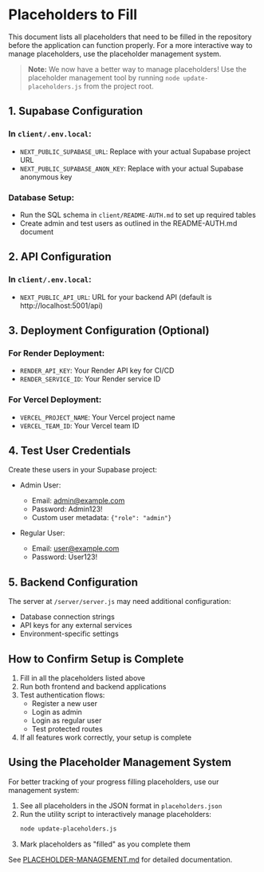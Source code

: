 # Placeholders to Fill

This document lists all placeholders that need to be filled in the repository before the application can function properly. For a more interactive way to manage placeholders, use the placeholder management system.

> **Note:** We now have a better way to manage placeholders! Use the placeholder management tool by running `node update-placeholders.js` from the project root.

## 1. Supabase Configuration

### In `client/.env.local`:
- `NEXT_PUBLIC_SUPABASE_URL`: Replace with your actual Supabase project URL
- `NEXT_PUBLIC_SUPABASE_ANON_KEY`: Replace with your actual Supabase anonymous key

### Database Setup:
- Run the SQL schema in `client/README-AUTH.md` to set up required tables
- Create admin and test users as outlined in the README-AUTH.md document

## 2. API Configuration

### In `client/.env.local`:
- `NEXT_PUBLIC_API_URL`: URL for your backend API (default is http://localhost:5001/api)

## 3. Deployment Configuration (Optional)

### For Render Deployment:
- `RENDER_API_KEY`: Your Render API key for CI/CD
- `RENDER_SERVICE_ID`: Your Render service ID

### For Vercel Deployment:
- `VERCEL_PROJECT_NAME`: Your Vercel project name
- `VERCEL_TEAM_ID`: Your Vercel team ID

## 4. Test User Credentials

Create these users in your Supabase project:

- Admin User:
  - Email: admin@example.com
  - Password: Admin123!
  - Custom user metadata: `{"role": "admin"}`

- Regular User:
  - Email: user@example.com
  - Password: User123!

## 5. Backend Configuration

The server at `/server/server.js` may need additional configuration:

- Database connection strings
- API keys for any external services
- Environment-specific settings

## How to Confirm Setup is Complete

1. Fill in all the placeholders listed above
2. Run both frontend and backend applications
3. Test authentication flows:
   - Register a new user
   - Login as admin
   - Login as regular user
   - Test protected routes
4. If all features work correctly, your setup is complete

## Using the Placeholder Management System

For better tracking of your progress filling placeholders, use our management system:

1. See all placeholders in the JSON format in `placeholders.json`
2. Run the utility script to interactively manage placeholders:
   ```bash
   node update-placeholders.js
   ```
3. Mark placeholders as "filled" as you complete them

See [PLACEHOLDER-MANAGEMENT.md](PLACEHOLDER-MANAGEMENT.md) for detailed documentation. 